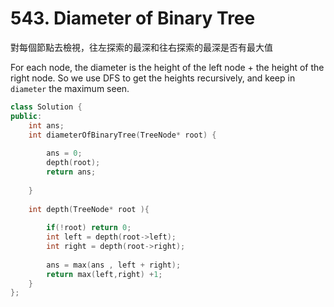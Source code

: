 # 543. Diameter of Binary Tree


對每個節點去檢視，往左探索的最深和往右探索的最深是否有最大值

For each node, the diameter is the height of the left node + the height of the right node.
So we use DFS to get the heights recursively, and keep in `diameter` the maximum seen.

```c++
class Solution {
public:    
    int ans;
    int diameterOfBinaryTree(TreeNode* root) {
             
        ans = 0;
        depth(root);       
        return ans;
        
    }
 
    int depth(TreeNode* root ){
       
        if(!root) return 0;     
        int left = depth(root->left);
        int right = depth(root->right);
                
        ans = max(ans , left + right);
        return max(left,right) +1;             
    }
};
```

